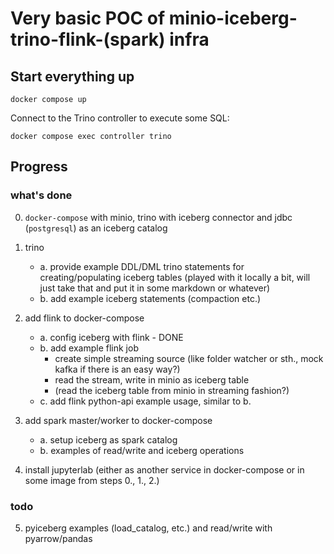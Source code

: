 # Very basic POC of minio-iceberg-trino-flink-(spark) infra

## Start everything up

```shell
docker compose up
```

Connect to the Trino controller to execute some SQL:

```shell
docker compose exec controller trino
```

## Progress

### what's done

0. `docker-compose` with minio, trino with iceberg connector and jdbc (`postgresql`) as an iceberg catalog

1. trino
   - a. provide example DDL/DML trino statements for creating/populating iceberg tables (played with it locally a bit, will just take that and put it in some markdown or whatever)
   - b. add example iceberg statements (compaction etc.)

2. add flink to docker-compose
   - a. config iceberg with flink - DONE
   - b. add example flink job
      - create simple streaming source (like folder watcher or sth., mock kafka if there is an easy way?)
      - read the stream, write in minio as iceberg table
      - (read the iceberg table from minio in streaming fashion?)
   - c. add flink python-api example usage, similar to b.

3. add spark master/worker to docker-compose
   - a. setup iceberg as spark catalog
   - b. examples of read/write and iceberg operations

4. install jupyterlab (either as another service in docker-compose or in some image from steps 0., 1., 2.)

### todo

5. pyiceberg examples (load_catalog, etc.) and read/write with pyarrow/pandas
